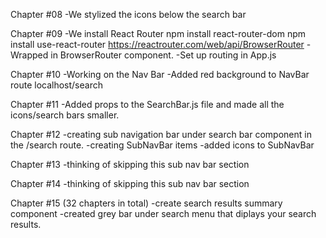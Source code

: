 Chapter #08
-We stylized the icons below the search bar

Chapter #09
-We install React Router
npm install react-router-dom
npm install use-react-router
https://reactrouter.com/web/api/BrowserRouter
-Wrapped <App> in BrowserRouter component.
-Set up routing in App.js

Chapter #10
-Working on the Nav Bar
-Added red background to NavBar route localhost/search

Chapter #11
-Added props to the SearchBar.js file and made all the icons/search bars smaller.

Chapter #12
-creating sub navigation bar under search
bar component in the /search route.
-creating SubNavBar items
-added icons to SubNavBar

Chapter #13
-thinking of skipping this sub nav bar section

Chapter #14
-thinking of skipping this sub nav bar section

Chapter #15 (32 chapters in total)
-create search results summary component
-created grey bar under search menu that diplays your search results.
